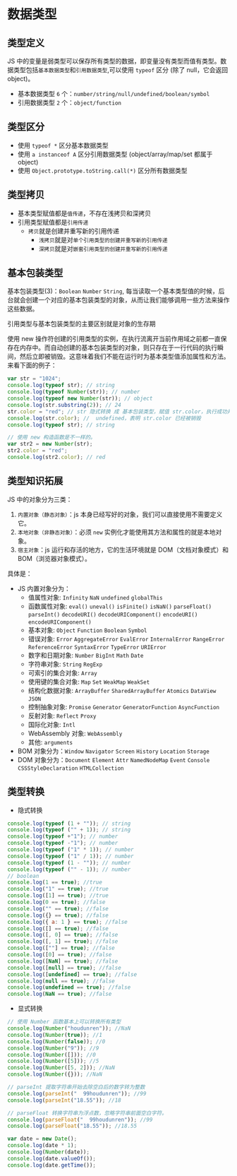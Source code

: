 # 数据类型

## 类型定义

JS 中的变量是弱类型可以保存所有类型的数据，即变量没有类型而值有类型。数据类型包括`基本数据类型`和`引用数据类型`,可以使用 `typeof` 区分 (除了 null，它会返回 object)。

-   基本数据类型 `6` 个：`number/string/null/undefined/boolean/symbol`
-   引用数据类型 `2` 个：`object/function`

## 类型区分

-   使用 `typeof *` 区分基本数据类型
-   使用 `a instanceof A` 区分引用数据类型 (object/array/map/set 都属于 object)
-   使用 `Object.prototype.toString.call(*)` 区分所有数据类型

## 类型拷贝

-   基本类型赋值都是`值传递`，不存在浅拷贝和深拷贝
-   引用类型赋值都是`引用传递`
    -   `拷贝`就是创建并重写新的引用传递
        -   `浅拷贝`就是对`单个引用类型的创建并重写新的引用传递`
        -   `深拷贝`就是对`嵌套引用类型的创建并重写新的引用传递`

## 基本包装类型

基本包装类型(3)：`Boolean` `Number` `String`, 每当读取一个基本类型值的时候，后台就会创建一个对应的基本包装类型的对象，从而让我们能够调用一些方法来操作这些数据。

引用类型与基本包装类型的主要区别就是对象的生存期

使用 new 操作符创建的引用类型的实例，在执行流离开当前作用域之前都一直保存在内存中。而自动创建的基本包装类型的对象，则只存在于一行代码的执行瞬间，然后立即被销毁。这意味着我们不能在运行时为基本类型值添加属性和方法。来看下面的例子：

```js
var str = "1024";
console.log(typeof str); // string
console.log(typeof Number(str)); // number
console.log(typeof new Number(str)); // object
console.log(str.substring(2)); // 24
str.color = "red"; // str 隐式转换 成 基本包装类型，赋值 str.color，执行成功并立即销毁 str.color
console.log(str.color); //  undefined，表明 str.color 已经被销毁
console.log(typeof str); // string

// 使用 new 构造函数是不一样的。
var str2 = new Number(str);
str2.color = "red";
console.log(str2.color); // red
```

## 类型知识拓展

JS 中的对象分为三类：

1. `内置对象（静态对象）`：js 本身已经写好的对象，我们可以直接使用不需要定义它。
2. `本地对象（非静态对象）`：必须 `new` 实例化才能使用其方法和属性的就是本地对象。
3. `宿主对象`：js 运行和存活的地方，它的生活环境就是 DOM（文档对象模式）和 BOM（浏览器对象模式）。

具体是：

-   JS 内置对象分为：
    -   值属性对象: `Infinity` `NaN` `undefined` `globalThis`
    -   函数属性对象: `eval()` `uneval()` `isFinite()` `isNaN()` `parseFloat()` `parseInt()` `decodeURI()` `decodeURIComponent()` `encodeURI()` `encodeURIComponent()`
    -   基本对象: `Object` `Function` `Boolean` `Symbol`
    -   错误对象: `Error` `AggregateError` `EvalError` `InternalError` `RangeError` `ReferenceError` `SyntaxError` `TypeError` `URIError`
    -   数字和日期对象: `Number` `BigInt` `Math` `Date`
    -   字符串对象: `String` `RegExp`
    -   可索引的集合对象: `Array`
    -   使用键的集合对象: `Map` `Set` `WeakMap` `WeakSet`
    -   结构化数据对象: `ArrayBuffer` `SharedArrayBuffer` `Atomics` `DataView` `JSON`
    -   控制抽象对象: `Promise` `Generator` `GeneratorFunction` `AsyncFunction`
    -   反射对象: `Reflect` `Proxy`
    -   国际化对象: `Intl`
    -   WebAssembly 对象: `WebAssembly`
    -   其他: `arguments`
-   BOM 对象分为：`Window` `Navigator` `Screen` `History` `Location` `Storage`
-   DOM 对象分为：`Document` `Element` `Attr` `NamedNodeMap` `Event` `Console` `CSSStyleDeclaration` `HTMLCollection`

## 类型转换

-   隐式转换

```js
console.log(typeof (1 + "")); // string
console.log(typeof ("" + 1)); // string
console.log(typeof +"1"); // number
console.log(typeof -"1"); // number
console.log(typeof ("1" * 1)); // number
console.log(typeof ("1" / 1)); // number
console.log(typeof (1 - "")); // number
console.log(typeof ("" - 1)); // number
// boolean
console.log(1 == true); //true
console.log("1" == true); //true
console.log([1] == true); //true
console.log(0 == true); //false
console.log("" == true); //false
console.log({} == true); //false
console.log({ a: 1 } == true); //false
console.log([] == true); //false
console.log([, 0] == true); //false
console.log([, 1] == true); //false
console.log([""] == true); //false
console.log([0] == true); //false
console.log([NaN] == true); //false
console.log([null] == true); //false
console.log([undefined] == true); //false
console.log(null == true); //false
console.log(undefined == true); //false
console.log(NaN == true); //false
```

-   显式转换

```js
// 使用 Number 函数基本上可以转换所有类型
console.log(Number("houdunren")); //NaN
console.log(Number(true)); //1
console.log(Number(false)); //0
console.log(Number("9")); //9
console.log(Number([])); //0
console.log(Number([5])); //5
console.log(Number([5, 2])); //NaN
console.log(Number({})); //NaN

// parseInt 提取字符串开始去除空白后的数字转为整数
console.log(parseInt("  99houdunren")); //99
console.log(parseInt("18.55")); //18

// parseFloat 转换字符串为浮点数，忽略字符串前面空白字符。
console.log(parseFloat("  99houdunren")); //99
console.log(parseFloat("18.55")); //18.55

var date = new Date();
console.log(date * 1);
console.log(Number(date));
console.log(date.valueOf());
console.log(date.getTime());
```

##
